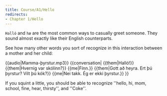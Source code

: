 ```yaml
---
title: Course/A1/Hello
redirects:
- Chapter 1/Hello
---
```


`Halló` and `hæ` are the most common ways to casually greet someone. They sound almost exactly like their English counterparts.

See how many other words you sort of recognize in this interaction between a mother and her child:

{{audio|Mamma-þyrstur.mp3}}
{{conversation|
{{them|Halló!}}
{{them|Hvernig var skólinn?}}
{{me|Fínn.}}
{{them|Gott að heyra. Ert þú þyrstur? Vilt þú kók?}}
{{me|Nei takk. Ég er ekki þyrstur.}}
}}

If you squint a little, you should be able to recognize ''hello, hi, mom, school, fine, hear, thirsty'', and ''Coke''.